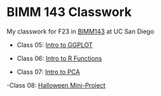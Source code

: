 # BIMM 143 Classwork 

My classwork for F23 in [BIMM143](https://bioboot.github.io/bimm143_F23/) at UC San Diego 

- Class 05: [Intro to GGPLOT](https://github.com/Adithiwashere/bimm143_github/tree/main/class05/class05.md)

- Class 06: [Intro to R Functions](https://github.com/Adithiwashere/bimm143_github/blob/main/class06/class06.md)

- Class 07: [Intro to PCA](https://github.com/Adithiwashere/bimm143_github/blob/main/class07/Class07.md)

-Class 08: [Halloween Mini-Project](https://github.com/Adithiwashere/bimm143_github/blob/main/Halloween_Mini-Project.md)